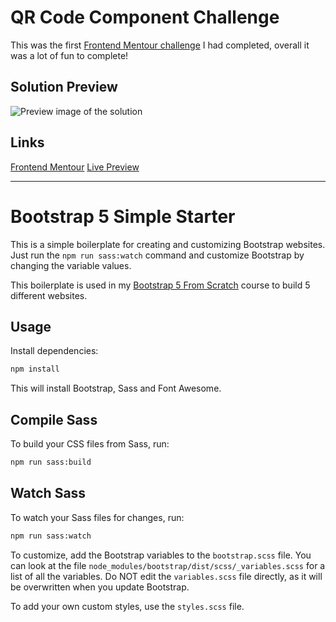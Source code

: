 # QR Code Component Challenge
This was the first [Frontend Mentour challenge](https://www.frontendmentor.io/challenges/qr-code-component-iux_sIO_H) I had completed, overall it was a lot of fun to complete!

## Solution Preview
![Preview image of the solution](https://danbarber.github.io/FrontendMentour/qr-code-challenge/images/solution-preview.png)

## Links
[Frontend Mentour](https://www.frontendmentor.io/)
[Live Preview](https://danbarber.github.io/FrontendMentour/qr-code-challenge/)

---

# Bootstrap 5 Simple Starter

This is a simple boilerplate for creating and customizing Bootstrap websites. Just run the `npm run sass:watch` command and customize Bootstrap by changing the variable values.

This boilerplate is used in my [Bootstrap 5 From Scratch](https://traversymedia.com/bootstrap-from-scratch) course to build 5 different websites.

## Usage

Install dependencies:

```bash
npm install
```

This will install Bootstrap, Sass and Font Awesome.

## Compile Sass

To build your CSS files from Sass, run:

```bash
npm run sass:build
```

## Watch Sass

To watch your Sass files for changes, run:

```bash
npm run sass:watch
```

To customize, add the Bootstrap variables to the `bootstrap.scss` file. You can look at the file `node_modules/bootstrap/dist/scss/_variables.scss` for a list of all the variables. Do NOT edit the `variables.scss` file directly, as it will be overwritten when you update Bootstrap.

To add your own custom styles, use the `styles.scss` file.
